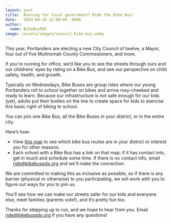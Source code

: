 ```yaml
---
layout: post
title:  Running for local government? Ride the Bike Bus!
date:   2024-04-10 12:00:00 -0800
author:
  name: BikeBusPDX
image: /assets/images/council-bike-bus.webp
---
```


This year, Portlanders are electing a new City Council of twelve, a Mayor,
four out of five Multnomah County Commissioners, and more.

If you're running for office,
we’d like you to see the streets through ours and our childrens’ eyes by riding on a Bike Bus,
and see our perspective on child safety, health, and growth.

Typically on Wednesdays, Bike Buses are group rides where our young Portlanders
roll to school together on bikes and arrive rosy-cheeked and ready to learn.
Because our infrastructure is not safe enough for our kids (yet),
adults put their bodies on the line to create space for kids to exercise this basic right of biking to school.

You can join one Bike Bus, all the Bike Buses in your district, or in the entire city.

Here’s how:

- View [this map](/bike-buses) to see which bike bus routes are in your district or interest you for other reasons.
- Each school with a Bike Bus has a link on that map; if it has contact into,
  get in touch and schedule some time. If there is no contact info,
  email <a href="mailto:ride@bikebuspdx.org">ride@bikebuspdx.org</a> and we'll make the connection.

We are committed to making this as inclusive as possible,
so if there is any barrier (physical or otherwise) to you participating,
we will work with you to figure out ways for you to join us.

You’ll see how we can make our streets safer for our kids and everyone else,
meet families (parents vote!), and it’s pretty fun too.

Thanks for stepping up to run, and we hope to hear from you. Email <a href="mailto:ride@bikebuspdx.org">ride@bikebuspdx.org</a> if you have any questions!
